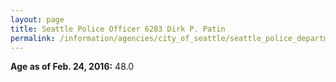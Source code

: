```yaml
---
layout: page
title: Seattle Police Officer 6283 Dirk P. Patin
permalink: /information/agencies/city_of_seattle/seattle_police_department/copbook/6283/
---
```


**Age as of Feb. 24, 2016:** 48.0
